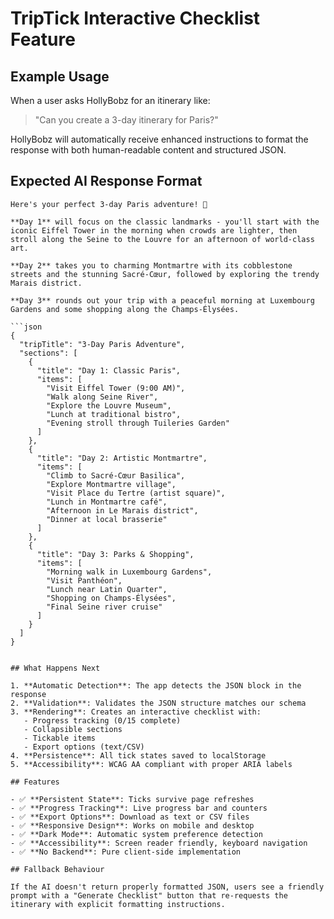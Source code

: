 # TripTick Interactive Checklist Feature

## Example Usage

When a user asks HollyBobz for an itinerary like:
> "Can you create a 3-day itinerary for Paris?"

HollyBobz will automatically receive enhanced instructions to format the response with both human-readable content and structured JSON.

## Expected AI Response Format

```
Here's your perfect 3-day Paris adventure! 🗼

**Day 1** will focus on the classic landmarks - you'll start with the iconic Eiffel Tower in the morning when crowds are lighter, then stroll along the Seine to the Louvre for an afternoon of world-class art.

**Day 2** takes you to charming Montmartre with its cobblestone streets and the stunning Sacré-Cœur, followed by exploring the trendy Marais district.

**Day 3** rounds out your trip with a peaceful morning at Luxembourg Gardens and some shopping along the Champs-Élysées.

```json
{
  "tripTitle": "3-Day Paris Adventure",
  "sections": [
    {
      "title": "Day 1: Classic Paris",
      "items": [
        "Visit Eiffel Tower (9:00 AM)",
        "Walk along Seine River",
        "Explore the Louvre Museum",
        "Lunch at traditional bistro",
        "Evening stroll through Tuileries Garden"
      ]
    },
    {
      "title": "Day 2: Artistic Montmartre",
      "items": [
        "Climb to Sacré-Cœur Basilica",
        "Explore Montmartre village",
        "Visit Place du Tertre (artist square)",
        "Lunch in Montmartre café",
        "Afternoon in Le Marais district",
        "Dinner at local brasserie"
      ]
    },
    {
      "title": "Day 3: Parks & Shopping",
      "items": [
        "Morning walk in Luxembourg Gardens",
        "Visit Panthéon",
        "Lunch near Latin Quarter",
        "Shopping on Champs-Élysées",
        "Final Seine river cruise"
      ]
    }
  ]
}
```
```

## What Happens Next

1. **Automatic Detection**: The app detects the JSON block in the response
2. **Validation**: Validates the JSON structure matches our schema
3. **Rendering**: Creates an interactive checklist with:
   - Progress tracking (0/15 complete)
   - Collapsible sections
   - Tickable items
   - Export options (text/CSV)
4. **Persistence**: All tick states saved to localStorage
5. **Accessibility**: WCAG AA compliant with proper ARIA labels

## Features

- ✅ **Persistent State**: Ticks survive page refreshes
- ✅ **Progress Tracking**: Live progress bar and counters  
- ✅ **Export Options**: Download as text or CSV files
- ✅ **Responsive Design**: Works on mobile and desktop
- ✅ **Dark Mode**: Automatic system preference detection
- ✅ **Accessibility**: Screen reader friendly, keyboard navigation
- ✅ **No Backend**: Pure client-side implementation

## Fallback Behaviour

If the AI doesn't return properly formatted JSON, users see a friendly prompt with a "Generate Checklist" button that re-requests the itinerary with explicit formatting instructions.
